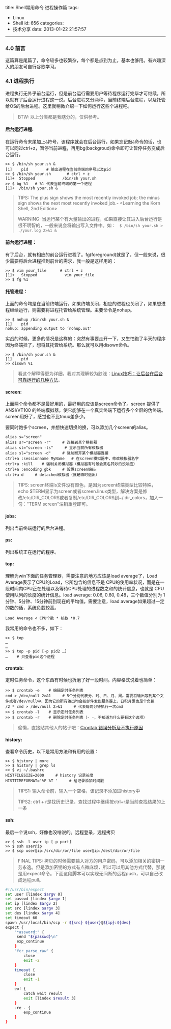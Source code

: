title: Shell常用命令 进程操作篇
tags:
  - Linux
  - Shell
id: 656
categories:
  - 技术分享
date: 2013-01-22 21:57:57
---

### 4.0 前言

这篇算是尾篇了，命令较多也较繁杂，每个都是点到为止，基本也够用。有兴趣深入的朋友可自行谷歌学习。

<!--more-->

### 4.1 进程执行

进程执行无外乎前台运行，但是前台运行需要用户等待程序运行完毕才可继续，所以就有了后台运行进程这一说。后台进程又分两种，当前终端后台进程，以及托管给OS的后台进程。这里就稍微介绍一下如何运行这些个进程吧。

> BTW: 以上分类都是我瞎分的，仅供参考。

#### 后台运行进程:

在运行命令末尾加上`&`符号，该程序就会在后台运行，如果忘记敲`&`命令的话，也可以同过ctrl+z，暂停当前进程，再用bg(backgroud)命令即可让暂停任务变成后台运行。

```
>> $ /bin/sh your.sh &
[1]    pid        # 输出进程在当前终端的序号以及pid
>> $ /bin/sh your.sh       # ctrl + z
[1]+  Stopped            /bin/sh your.sh
>> $ bg %1   # %1 代表当前终端的第一个进程
[1]+  /bin/sh your.sh &
```

> TIPS: The plus sign shows the most recently invoked job; the minus sign shows the next most recently invoked job.- <Learning the Korn Shell, 2nd Edition>>
> WARNING: 当运行某个有大量输出的进程，如果直接让其进入后台运行是很不明智的，一般来说会将输出写入文件中。如： ` $ /bin/sh your.sh > ./your.log 2>&1 &`

#### 前台运行进程：

有了后台，就有相应的前台运行进程了。fg(foreground)就是了，但一般来说，很少需要将后台进程推到前台的需求，我一般是这样用的：

```
>> $ vim your_file      # ctrl + z
[1]+   Stopped            vim your_file
>> $ fg %1
```

#### 托管进程：

上面的命令均是在当前终端运行，如果终端关闭，相应的进程也关闭了，如果想进程继续运行，则需要将进程托管给系统管理。主要命令是nohup。

```
>> $ nohup /bin/sh your.sh &
[1]    pid
nohup: appending output to ‘nohup.out'
```

实战的时候，更多的情况是这样的：突然有事要走开一下，又生怕跑了半天的程序因为终端挂了，想将其托管给系统。那么就可以用disown命令。

```
>> $ /bin/sh your.sh &
[1]    pid
>> disown %1
```

> 看这个解释得更为详细，我对其理解较为肤浅：[Linux技巧：让后台在后台可靠运行的几种方法](http://www.ibm.com/developerworks/cn/linux/l-cn-nohup/)。

#### screen:

上面两个命令都不是最好用的，最好用的应该是screen命令了。screen 提供了 ANSI/VT100 的终端模拟器，使它能够在一个真实终端下运行多个全屏的伪终端。screen用好了，感觉也不比tmux差多少。

要同时跑多个screen，并想快速切换的换，可以添加几个screen的alias。

```
alias s="screen"
alias sr="screen -r"     # 连接到某个模拟器
alias sl="screen -ls"     # 显示当前所有模拟器
alias sl="screen -d"     # 强制断开某个模拟器连接
ctrl+a :sessionname MyName   # 在screen模拟器中，修改模拟器名字
ctrl+a :kill    # 强制关闭模拟器（模拟器有时候会莫名其妙的没响应）
ctrl+a :encoding gbk     # 设置screen编码
ctrl+a d     # detached模拟器（就是临时退出）
```

> TIPS: screen终端ls文件没有颜色，是因为screen终端类型比较特殊，echo $TERM显示为screen或者screen.linux类型，解决方案是修改/etc/DIR_COLORS或者复制/etc/DIR_COLORS到~/.dir_colors，加入一句：&quot;TERM screen&quot;注销重登即可。

#### jobs:

列出当前终端运行的后台进程。

#### ps:

列出系统正在运行的程序。

#### top:

理解为win下面的任务管理器，需要注意的地方应该是load average了，Load Average表示了CPU的Load，它所包含的信息不是 CPU的使用率状况，而是在一段时间内CPU正在处理以及等待CPU处理的进程数之和的统计信息，也就是 CPU使用队列的长度的统计信息。load average: 0.06, 0.60, 0.48，三个数值分别为 1分钟、5分钟、15分钟前到现在的平均值。需要注意，load average如果超过一定的数的话，系统负载较高。

`Load Average < CPU个数 * 核数 *0.7`

我常用的命令也不多，如下：

```
>> $ top
…
…
>> $ top -p pid [-p pid2 …]
…    # 只查看pid这个进程
```

#### crontab:

定时任务命令，这个东西有时候也折磨了好一段时间。内容格式说着也简单：

```
>> $ crontab -e    # 编辑定时任务列表
cmd > /dev/null 2>&1     # 5个分别代表分、时、日、月、周。需要将输出写到某个文件或者/dev/null中，因为它的所有输出均会按邮件发到服务器上，日积月累也是个负担
/2 * cmd > /dev/null 2>&1     # 代表每两分钟执行一次cmd
>> $ crontab -l    # 显示定时任务列表
>> $ crontab -r    # 删除定时任务列表（- -，不知道为什么要有这个选项）
```

> 偷懒，直接贴其他人的帖子吧：[Crontab 错误分析及不执行原因](http://www.cnblogs.com/cosiray/archive/2012/03/09/2387361.html)

#### history:

查看命令历史，以下是常用方法和有用的设置：

```
>> $ history | more
>> $ history | grep ls
>> $ vi ~/.bashrc
HISTFILESIZE=2000     # history 记录长度
HISTTIMEFORMAT='%F %T '     # 给记录添加时间戳
```

> TIPS1: 输入命令前，输入一个空格，该记录不添加进history中>
> TIPS2: ctrl + r是找历史记录，查找过程中继续按ctrl+r是当前查找结果的上一条

#### ssh:

最后一个说ssh，好像也没啥说的。远程登录，远程拷贝

```
>> $ ssh -l user ip [-p port]
>> $ ssh user@ip
>> $ scp user@ip:/src/dir/or/file user@ip:/dest/dir/or/file
```

> FINAL TIPS: 拷贝的时候需要输入对方的用户密码，可以添加相关的密钥一劳永逸。但是添加密钥的方式有点微麻烦，所以可以用其他方式代替，那就是用expect命令。下面这段脚本可以实现无间断的远程push，可以自己改成远程pull。
``` sh
#!/usr/bin/expect
set user [lindex $argv 0]
set passwd [lindex $argv 1]
set ip [lindex $argv 2]
set src [lindex $argv 3]
set des [lindex $argv 4]
set timeout 60
spawn /usr/local/bin/scp -r ${src} ${user}@${ip}:${des}
expect {
    "*assword:" {
     send "${passwd}\n"
     exp_continue
    }
    "fcr_parse_raw" {
        close
        exit -2
    }
    timeout {
        close
        exit -1
    }
    eof {
        catch wait result
        exit [lindex $result 3]
    }
    -re . {
        exp_continue
    }
}
```

